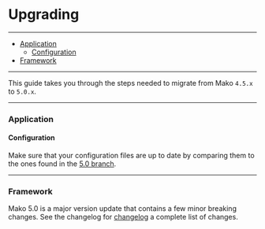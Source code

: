 # Upgrading

--------------------------------------------------------

* [Application](#application)
	- [Configuration](#application:configuration)
* [Framework](#framework)

--------------------------------------------------------

This guide takes you through the steps needed to migrate from Mako ```4.5.x``` to ```5.0.x```.

--------------------------------------------------------

<a id="application"></a>

### Application

<a id="application:configuration"></a>

#### Configuration

Make sure that your configuration files are up to date by comparing them to the ones found in the [5.0 branch](https://github.com/mako-framework/app/tree/5.0).

--------------------------------------------------------

<a id="framework"></a>

### Framework

Mako 5.0 is a major version update that contains a few minor breaking changes. See the changelog for [changelog](:base_url:/changelog) a complete list of changes.
